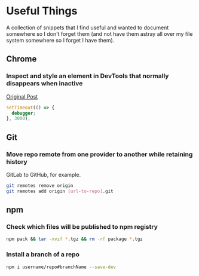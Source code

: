 # Useful Things

A collection of snippets that I find useful and wanted to document somewhere so I don't forget them (and not have them astray all over my file system somewhere so I forget I have them).

## Chrome

### Inspect and style an element in DevTools that normally disappears when inactive

[Original Post](https://elijahmanor.com/inspect-tricky-elements/)

```js
setTimeout(() => {
  debugger;
}, 3000);
```

## Git

### Move repo remote from one provider to another while retaining history

GitLab to GitHub, for example.

```bash
git remotes remove origin
git remotes add origin [url-to-repo].git
```

## npm

### Check which files will be published to npm registry

```bash
npm pack && tar -xvzf *.tgz && rm -rf package *.tgz
```

### Install a branch of a repo

```bash
npm i username/repo#branchName --save-dev
```
